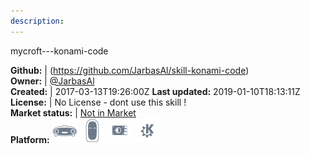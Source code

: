 ```yaml
---
description: 
---
```

mycroft---konami-code



**Github:** | (https://github.com/JarbasAl/skill-konami-code)  
**Owner:** | [@JarbasAl](https://github.com/JarbasAl)  
**Created:** | 2017-03-13T19:26:00Z  **Last updated:** 2019-01-10T18:13:11Z  
**License:** | No License - dont use this skill !  
**Market status:** | [Not in Market](https://market.mycroft.ai/skill/)  
**Platform:**   ![](.gitbook/assets/mark-1-icon.png)  ![](.gitbook/assets/mark-2-icon.png)  ![](.gitbook/assets/picroft-icon.png)  ![](.gitbook/assets/kde.png)   
